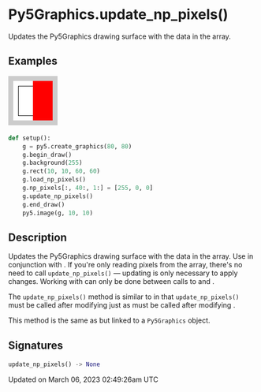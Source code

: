# Py5Graphics.update_np_pixels()

Updates the Py5Graphics drawing surface with the data in the [](py5graphics_np_pixels) array.

## Examples

<div class="example-table">

<div class="example-row"><div class="example-cell-image">

![example picture for update_np_pixels()](/images/reference/Py5Graphics_update_np_pixels_0.png)

</div><div class="example-cell-code">

```python
def setup():
    g = py5.create_graphics(80, 80)
    g.begin_draw()
    g.background(255)
    g.rect(10, 10, 60, 60)
    g.load_np_pixels()
    g.np_pixels[:, 40:, 1:] = [255, 0, 0]
    g.update_np_pixels()
    g.end_draw()
    py5.image(g, 10, 10)
```

</div></div>

</div>

## Description

Updates the Py5Graphics drawing surface with the data in the [](py5graphics_np_pixels) array. Use in conjunction with [](py5graphics_load_np_pixels). If you're only reading pixels from the array, there's no need to call `update_np_pixels()` — updating is only necessary to apply changes. Working with [](py5graphics_np_pixels) can only be done between calls to [](py5graphics_begin_draw) and [](py5graphics_end_draw).

The `update_np_pixels()` method is similar to [](py5graphics_update_pixels) in that `update_np_pixels()` must be called after modifying [](py5graphics_np_pixels) just as [](py5graphics_update_pixels) must be called after modifying [](py5graphics_pixels).

This method is the same as [](sketch_update_np_pixels) but linked to a `Py5Graphics` object.

## Signatures

```python
update_np_pixels() -> None
```

Updated on March 06, 2023 02:49:26am UTC
